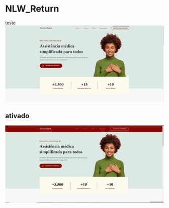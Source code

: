 # NLW_Return
 
teste
<img src="assets/img/Screenshot_3.png" alt=""/>


## ativado 

<img src="assets/img/Screenshot_2.png" alt=""/>
